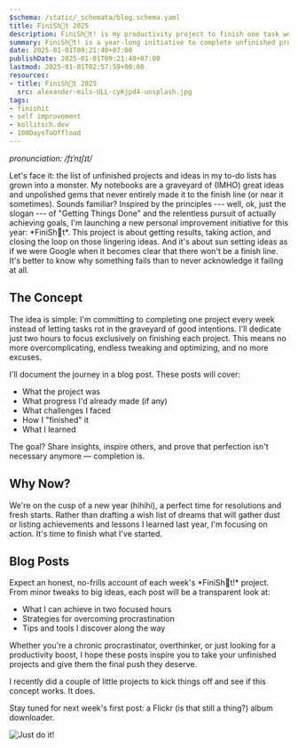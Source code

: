 ```yaml
---
$schema: /static/_schemata/blog.schema.yaml
title: FiniSh💩t 2025
description: FiniSh💩t! is my productivity project to finish one task weekly in two hours. Follow my blog for insights, challenges, and tips to overcome procrastination.
summary: FiniSh💩t! is a year-long initiative to complete unfinished projects by dedicating two focused hours each week. Through weekly blog posts, I’ll share insights, challenges, and lessons learned, encouraging others to tackle their own lingering tasks and embrace the power of finishing.
date: 2025-01-01T09:21:40+07:00
publishDate: 2025-01-01T09:21:40+07:00
lastmod: 2025-01-01T02:57:59+00:00
resources:
- title: FiniSh💩t 2025
  src: alexander-mils-ULL-cyKjpd4-unsplash.jpg
tags:
- finishit
- self improvement
- kollitsch.dev
- 100DaysToOffload
---
```


*pronunciation: /fɪˈnɪʃɪt/&#x20;*

Let's face it: the list of unfinished projects and ideas in my to-do lists has grown into a monster. My notebooks are a graveyard of (IMHO) great ideas and unpolished gems that never entirely made it to the finish line (or near it sometimes). Sounds familiar? Inspired by the principles --- well, ok, just the slogan --- of "Getting Things Done" and the relentless pursuit of actually achieving goals, I'm launching a new personal improvement initiative for this year: \*FiniSh💩t\*. This project is about getting results, taking action, and closing the loop on those lingering ideas. And it's about sun setting ideas as if we were Google when it becomes clear that there won't be a finish line. It's better to know why something fails than to never acknowledge it failing at all.

## The Concept

The idea is simple: I'm committing to completing one project every week instead of letting tasks rot in the graveyard of good intentions. I'll dedicate just two hours to focus exclusively on finishing each project. This means no more overcomplicating, endless tweaking and optimizing, and no more excuses.

I'll document the journey in a blog post. These posts will cover:

* What the project was
* What progress I'd already made (if any)
* What challenges I faced
* How I "finished" it
* What I learned

The goal? Share insights, inspire others, and prove that perfection isn't necessary anymore — completion is.

## Why Now?

We're on the cusp of a new year (hihihi), a perfect time for resolutions and fresh starts. Rather than drafting a wish list of dreams that will gather dust or listing achievements and lessons I learned last year, I'm focusing on action. It's time to finish what I've started.

## Blog Posts

Expect an honest, no-frills account of each week's \*FiniSh💩t!\* project. From minor tweaks to big ideas, each post will be a transparent look at:

* What I can achieve in two focused hours
* Strategies for overcoming procrastination
* Tips and tools I discover along the way

Whether you're a chronic procrastinator, overthinker, or just looking for a productivity boost, I hope these posts inspire you to take your unfinished projects and give them the final push they deserve.

I recently did a couple of little projects to kick things off and see if this concept works. It does.

Stay tuned for next week's first post: a Flickr (is that still a thing?) album downloader.

![Just do it!](/blog/2025/finishit-2025/shia-labeouf-just-do-it.webp)
